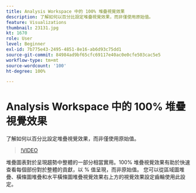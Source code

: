 ```yaml
---
title: Analysis Workspace 中的 100% 堆疊視覺效果
description: 了解如何以百分比設定堆疊視覺效果，而非僅使用原始值。
feature: Visualizations
thumbnail: 23131.jpg
kt: 1670
role: User
level: Beginner
exl-id: 7b775e43-2495-4851-8e16-ab6d93c75dd1
source-git-commit: 84984ad9bf65cfc69117e40ac0e0cfe503cac5e5
workflow-type: tm+mt
source-wordcount: '100'
ht-degree: 100%

---
```


# Analysis Workspace 中的 100% 堆疊視覺效果

了解如何以百分比設定堆疊視覺效果，而非僅使用原始值。

>[!VIDEO](https://video.tv.adobe.com/v/23131/?quality=12&learn=on)

堆疊圖表對於呈現趨勢中整體的一部分相當實用。100% 堆疊視覺效果有助於快速查看每個部份對於整體的貢獻，以 % 值呈現，而非原始值。 您可以從區域圖堆疊、橫條圖堆疊和水平橫條圖堆疊視覺效果右上方的視覺效果設定齒輪使用此設定。
